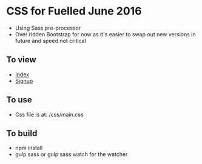 # CSS for Fuelled June 2016

- Using Sass pre-processor
- Over ridden Bootstrap for now as it's easier to swap out new versions in future and speed not critical

## To view
- [Index](http://htmlpreview.github.io/?https://github.com/netm/fuelled-css/blob/master/index.html)
- [Signup](http://htmlpreview.github.io/?https://github.com/netm/fuelled-css/blob/master/signup.html)

## To use

- Css file is at: /css/main.css

## To build

- npm install
- gulp sass or gulp sass:watch for the watcher
